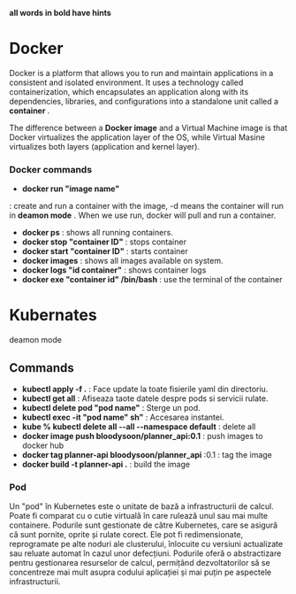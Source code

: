 <style>
    .tooltip {
  position: relative;
}

.tooltiptext {
  visibility: hidden;
  position: absolute;
  background-color: #333;
  color: #fff;
  padding: 5px;
  border-radius: 4px;
  z-index: 1;
   white-space: nowrap;
  overflow-x: auto;
}

.tooltip:hover .tooltiptext {
  visibility: visible;
}
</style>


<span class="tooltip"><strong> all words in bold have hints</strong>
  <span class="tooltiptext">wow really!:)</span>
</span>
# Docker

Docker is a platform that allows you to run and maintain applications in a consistent and isolated environment. It uses a technology called containerization, which encapsulates an application along with its dependencies, libraries, and configurations into a standalone unit called a <span class="tooltip">**container**<span class="tooltiptext">A container is an instance of a docker image that contains all the settings and dependencies. A container is an isolated area that provides a portable and reproducible application across different OSes.</span>
</span>. 

The difference between a <span class="tooltip">**Docker image**
  <span class="tooltiptext">
An image docker is a package that contains all the necessary files and settings to run any application.</span>
</span> and a Virtual Machine image is that Docker virtualizes the application layer of the OS, while Virtual Masine virtualizes both layers (application and kernel layer).


### Docker commands

- <span class="tooltip">**docker run "image name"**
  <span class="tooltiptext">
  <p>-p : means we can use host port to use container port</p>
  <p>--name : we can name our container </p>
  </span>
</span>: create and run a container with the image, -d means the container will run in
<span class="tooltip"> <strong>deamon mode</strong>
  <span class="tooltiptext">Any terminal input will not affect this app.</span>
</span> . When we use run, docker will pull and run a container.
- <span class="tooltip"><strong>docker ps</strong>
  <span class="tooltiptext">-a : will show all containers that are running or disabled</span>
</span> : shows all running containers.
- **docker stop "container ID"** : stops container
- **docker start "container ID"** : starts container
- **docker images** : shows all images available on system.
- **docker logs "id container"** : shows container logs
- <span class="tooltip"><strong>docker exe "container id" /bin/bash</strong>
  <span class="tooltiptext">-it : means that the host terminal will interact with the container terminal and display input and output correctly  </span>
</span> : use the terminal of the container 

# Kubernates
<span class="tooltip">deamon mode
  <span class="tooltiptext">Всплывающая подсказка</span>
</span>

## Commands

- **kubectl apply -f .** : Face update la toate fisierile yaml din directoriu.
- **kubectl get all** : Afiseaza taote datele despre pods si servicii rulate.
- **kubectl delete pod "pod name"** : Sterge un pod.
- **kubectl exec -it "pod name" sh"** : Accesarea instantei.
- **kube % kubectl delete all --all --namespace default** : delete all
- **docker image push bloodysoon/planner_api:0.1** : push images to docker hub
- **docker tag planner-api bloodysoon/planner_api** :0.1 : tag the image
- **docker build -t planner-api .** : build the image

### Pod

Un "pod" în Kubernetes este o unitate de bază a infrastructurii de calcul. Poate fi comparat cu o cutie virtuală în care rulează unul sau mai multe containere.
Podurile sunt gestionate de către Kubernetes, care se asigură că sunt pornite, oprite și rulate corect. Ele pot fi redimensionate, reprogramate pe alte noduri ale clusterului, înlocuite cu versiuni actualizate sau reluate automat în cazul unor defecțiuni. Podurile oferă o abstractizare pentru gestionarea resurselor de calcul, permițând dezvoltatorilor să se concentreze mai mult asupra codului aplicației și mai puțin pe aspectele infrastructurii.
